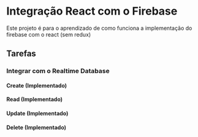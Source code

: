 # Integração React com o Firebase

Este projeto é para o aprendizado de como funciona a implementação do firebase com o react (sem redux)

## Tarefas

### Integrar com o Realtime Database

#### Create (Implementado)
#### Read (Implementado)
#### Update (Implementado)
#### Delete (Implementado)